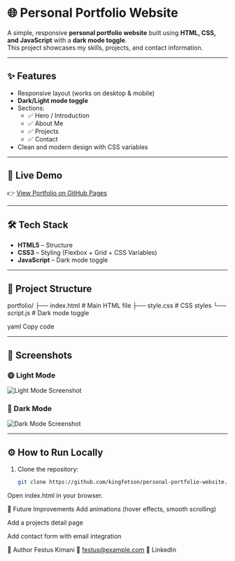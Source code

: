 # 🌐 Personal Portfolio Website

A simple, responsive **personal portfolio website** built using **HTML, CSS, and JavaScript** with a **dark mode toggle**.  
This project showcases my skills, projects, and contact information.

---

## ✨ Features
- Responsive layout (works on desktop & mobile)
- **Dark/Light mode toggle**
- Sections:
  - ✅ Hero / Introduction
  - ✅ About Me
  - ✅ Projects
  - ✅ Contact
- Clean and modern design with CSS variables

---

## 🚀 Live Demo
👉 [View Portfolio on GitHub Pages](https://your-username.github.io/portfolio/)  

---

## 🛠️ Tech Stack
- **HTML5** – Structure
- **CSS3** – Styling (Flexbox + Grid + CSS Variables)
- **JavaScript** – Dark mode toggle

---

## 📂 Project Structure
portfolio/
├── index.html # Main HTML file
├── style.css # CSS styles
└── script.js # Dark mode toggle

yaml
Copy code

---

## 📸 Screenshots
### 🌞 Light Mode
![Light Mode Screenshot](https://via.placeholder.com/800x400.png?text=Light+Mode+Preview)

### 🌙 Dark Mode
![Dark Mode Screenshot](https://via.placeholder.com/800x400.png?text=Dark+Mode+Preview)

---

## ⚙️ How to Run Locally
1. Clone the repository:
   ```bash
   git clone https://github.com/kingfetson/personal-portfolio-website.git
Open index.html in your browser.

📝 Future Improvements
Add animations (hover effects, smooth scrolling)

Add a projects detail page

Add contact form with email integration

👤 Author
Festus Kimani
📧 festus@example.com
🔗 LinkedIn
